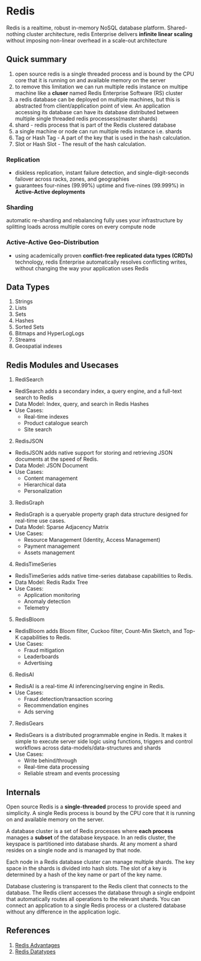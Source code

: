 # Redis

Redis is a realtime, robust in-memory NoSQL database platform. Shared-nothing cluster architecture, redis Enterprise delivers **infinite linear scaling** without imposing non-linear overhead in a scale-out architecture

## Quick summary
1. open source redis is a single threaded process and is bound by the CPU core that it is running on and available memory on the server
2. to remove this limitation we can run multiple redis instance on multipe machine like a **cluser** named Redis Enterprise Software (RS) cluster
3. a redis database can be deployed on multiple machines, but this is abstracted from client/application point of view. An application accessing its database can have its database distributed between multiple single threaded redis processess(master shards)
5. shard - redis process that is part of the Redis clustered database
6. a single machine or node can run multiple redis instance i.e. shards
7. Tag or Hash Tag - A part of the key that is used in the hash calculation.
8. Slot or Hash Slot - The result of the hash calculation.

### Replication
- diskless replication, instant failure detection, and single-digit-seconds failover across racks, zones, and geographies
- guarantees four-nines (99.99%) uptime and five-nines (99.999%) in **Active-Active deployments**

### Sharding
automatic re-sharding and rebalancing
fully uses your infrastructure by splitting loads across multiple cores on every compute node

### Active-Active Geo-Distribution
- using academically proven **conflict-free replicated data types (CRDTs)** technology, redis Enterprise automatically resolves conflicting writes, without changing the way your application uses Redis

## Data Types

1. Strings
2. Lists
3. Sets
4. Hashes
5. Sorted Sets
6. Bitmaps and HyperLogLogs
7. Streams
8. Geospatial indexes

## Redis Modules and Usecases

1. RediSearch

- RediSearch adds a secondary index, a query engine, and a full-text search to Redis
- Data Model: Index, query, and search in Redis Hashes
- Use Cases:
  - Real-time indexes
  - Product catalogue search
  - Site search

2. RedisJSON

- RedisJSON adds native support for storing and retrieving JSON documents at the speed of Redis.
- Data Model: JSON Document
- Use Cases:
  - Content management
  - Hierarchical data
  - Personalization

3. RedisGraph

- RedisGraph is a queryable property graph data structure designed for real-time use cases.
- Data Model: Sparse Adjacency Matrix
- Use Cases:
  - Resource Management (Identity, Access Management)
  - Payment management
  - Assets management

4. RedisTimeSeries

- RedisTimeSeries adds native time-series database capabilities to Redis.
- Data Model: Redis Radix Tree
- Use Cases:
  - Application monitoring
  - Anomaly detection
  - Telemetry

5. RedisBloom

- RedisBloom adds Bloom filter, Cuckoo filter, Count-Min Sketch, and Top-K capabilities to Redis.
- Use Cases:
  - Fraud mitigation
  - Leaderboards
  - Advertising

6. RedisAI

- RedisAI is a real-time AI inferencing/serving engine in Redis.
- Use Cases:
  - Fraud detection/transaction scoring
  - Recommendation engines
  - Ads serving

7. RedisGears

- RedisGears is a distributed programmable engine in Redis. It makes it simple to execute server side logic using functions, triggers and control workflows across data-models/data-structures and shards
- Use Cases:
  - Write behind/through
  - Real-time data processing
  - Reliable stream and events processing

## Internals
Open source Redis is a **single-threaded** process to provide speed and simplicity. A single Redis process is bound by the CPU core that it is running on and available memory on the server.

A database cluster is a set of Redis processes where **each process** manages a **subset** of the database keyspace. In an redis cluster, the keyspace is partitioned into database shards. At any moment a shard resides on a single node and is managed by that node.

Each node in a Redis database cluster can manage multiple shards. The key space in the shards is divided into hash slots. The slot of a key is determined by a hash of the key name or part of the key name.

Database clustering is transparent to the Redis client that connects to the database. The Redis client accesses the database through a single endpoint that automatically routes all operations to the relevant shards. You can connect an application to a single Redis process or a clustered database without any difference in the application logic.

## References

1. [Redis Advantages](https://redis.com/redis-enterprise/advantages/)
2. [Redis Datatypes](https://redis.io/docs/manual/data-types/)
